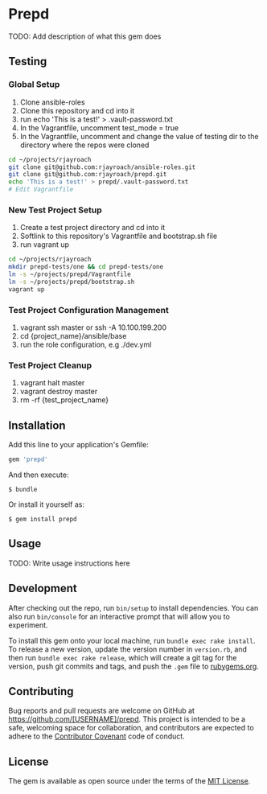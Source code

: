 # Prepd

TODO: Add description of what this gem does

## Testing

### Global Setup

1. Clone ansible-roles
2. Clone this repository and cd into it
3. run echo 'This is a test!' > .vault-password.txt
4. In the Vagrantfile, uncomment test_mode = true
5. In the Vagrantfile, uncomment and change the value of testing dir to the directory where the repos were cloned

```bash
cd ~/projects/rjayroach
git clone git@github.com:rjayroach/ansible-roles.git
git clone git@github.com:rjayroach/prepd.git
echo 'This is a test!' > prepd/.vault-password.txt
# Edit Vagrantfile
```


### New Test Project Setup

1. Create a test project directory and cd into it
2. Softlink to this repository's Vagrantfile and bootstrap.sh file
3. run vagrant up

```bash
cd ~/projects/rjayroach
mkdir prepd-tests/one && cd prepd-tests/one
ln -s ~/projects/prepd/Vagrantfile
ln -s ~/projects/prepd/bootstrap.sh
vagrant up
```

### Test Project Configuration Management

1. vagrant ssh master or ssh -A 10.100.199.200
2. cd {project_name}/ansible/base
3. run the role configuration, e.g ./dev.yml


### Test Project Cleanup

1. vagrant halt master
2. vagrant destroy master
2. rm -rf {test_project_name}

## Installation

Add this line to your application's Gemfile:

```ruby
gem 'prepd'
```

And then execute:

    $ bundle

Or install it yourself as:

    $ gem install prepd

## Usage

TODO: Write usage instructions here

## Development

After checking out the repo, run `bin/setup` to install dependencies. You can also run `bin/console` for an interactive prompt that will allow you to experiment.

To install this gem onto your local machine, run `bundle exec rake install`. To release a new version, update the version number in `version.rb`, and then run `bundle exec rake release`, which will create a git tag for the version, push git commits and tags, and push the `.gem` file to [rubygems.org](https://rubygems.org).

## Contributing

Bug reports and pull requests are welcome on GitHub at https://github.com/[USERNAME]/prepd. This project is intended to be a safe, welcoming space for collaboration, and contributors are expected to adhere to the [Contributor Covenant](http://contributor-covenant.org) code of conduct.


## License

The gem is available as open source under the terms of the [MIT License](http://opensource.org/licenses/MIT).

